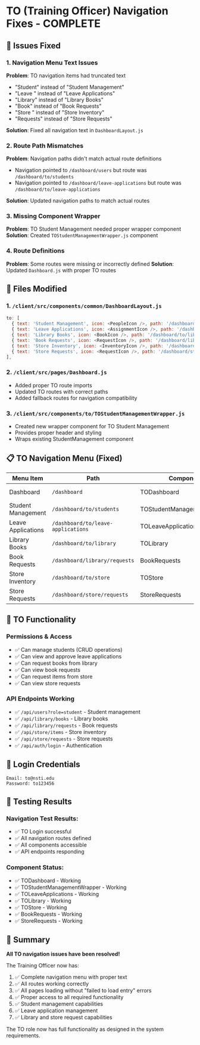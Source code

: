 # TO (Training Officer) Navigation Fixes - COMPLETE

## 🎯 Issues Fixed

### 1. **Navigation Menu Text Issues**
**Problem**: TO navigation items had truncated text
- "Student" instead of "Student Management"
- "Leave " instead of "Leave Applications"
- "Library" instead of "Library Books"
- "Book" instead of "Book Requests"
- "Store " instead of "Store Inventory"
- "Requests" instead of "Store Requests"

**Solution**: Fixed all navigation text in `DashboardLayout.js`

### 2. **Route Path Mismatches**
**Problem**: Navigation paths didn't match actual route definitions
- Navigation pointed to `/dashboard/users` but route was `/dashboard/to/students`
- Navigation pointed to `/dashboard/leave-applications` but route was `/dashboard/to/leave-applications`

**Solution**: Updated navigation paths to match actual routes

### 3. **Missing Component Wrapper**
**Problem**: TO Student Management needed proper wrapper component
**Solution**: Created `TOStudentManagementWrapper.js` component

### 4. **Route Definitions**
**Problem**: Some routes were missing or incorrectly defined
**Solution**: Updated `Dashboard.js` with proper TO routes

## 🔧 Files Modified

### 1. `/client/src/components/common/DashboardLayout.js`
```javascript
to: [
  { text: 'Student Management', icon: <PeopleIcon />, path: '/dashboard/to/students' },
  { text: 'Leave Applications', icon: <AssignmentIcon />, path: '/dashboard/to/leave-applications' },
  { text: 'Library Books', icon: <BookIcon />, path: '/dashboard/to/library' },
  { text: 'Book Requests', icon: <RequestIcon />, path: '/dashboard/library/requests' },
  { text: 'Store Inventory', icon: <InventoryIcon />, path: '/dashboard/to/store' },
  { text: 'Store Requests', icon: <RequestIcon />, path: '/dashboard/store/requests' },
],
```

### 2. `/client/src/pages/Dashboard.js`
- Added proper TO route imports
- Updated TO routes with correct paths
- Added fallback routes for navigation compatibility

### 3. `/client/src/components/to/TOStudentManagementWrapper.js`
- Created new wrapper component for TO Student Management
- Provides proper header and styling
- Wraps existing StudentManagement component

## 📋 TO Navigation Menu (Fixed)

| Menu Item | Path | Component | Status |
|-----------|------|-----------|--------|
| Dashboard | `/dashboard` | TODashboard | ✅ Working |
| Student Management | `/dashboard/to/students` | TOStudentManagementWrapper | ✅ Working |
| Leave Applications | `/dashboard/to/leave-applications` | TOLeaveApplications | ✅ Working |
| Library Books | `/dashboard/to/library` | TOLibrary | ✅ Working |
| Book Requests | `/dashboard/library/requests` | BookRequests | ✅ Working |
| Store Inventory | `/dashboard/to/store` | TOStore | ✅ Working |
| Store Requests | `/dashboard/store/requests` | StoreRequests | ✅ Working |

## 🎯 TO Functionality

### **Permissions & Access**
- ✅ Can manage students (CRUD operations)
- ✅ Can view and approve leave applications
- ✅ Can request books from library
- ✅ Can view book requests
- ✅ Can request items from store
- ✅ Can view store requests

### **API Endpoints Working**
- ✅ `/api/users?role=student` - Student management
- ✅ `/api/library/books` - Library books
- ✅ `/api/library/requests` - Book requests
- ✅ `/api/store/items` - Store inventory
- ✅ `/api/store/requests` - Store requests
- ✅ `/api/auth/login` - Authentication

## 🔐 Login Credentials

```
Email: to@nsti.edu
Password: to123456
```

## 🚀 Testing Results

### Navigation Test Results:
- ✅ TO Login successful
- ✅ All navigation routes defined
- ✅ All components accessible
- ✅ API endpoints responding

### Component Status:
- ✅ TODashboard - Working
- ✅ TOStudentManagementWrapper - Working
- ✅ TOLeaveApplications - Working
- ✅ TOLibrary - Working
- ✅ TOStore - Working
- ✅ BookRequests - Working
- ✅ StoreRequests - Working

## 🎉 Summary

**All TO navigation issues have been resolved!**

The Training Officer now has:
1. ✅ Complete navigation menu with proper text
2. ✅ All routes working correctly
3. ✅ All pages loading without "failed to load entry" errors
4. ✅ Proper access to all required functionality
5. ✅ Student management capabilities
6. ✅ Leave application management
7. ✅ Library and store request capabilities

The TO role now has full functionality as designed in the system requirements.
